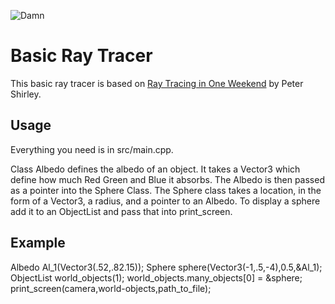 ![Damn](https://user-images.githubusercontent.com/76916678/190011554-571edafa-1a03-40c0-8d93-1bf7745d3b79.jpg)
# Basic Ray Tracer
This basic ray tracer is based on [Ray Tracing in One Weekend](https://raytracing.github.io/books/RayTracingInOneWeekend.html) by Peter Shirley.

## Usage
 Everything you need is in src/main.cpp. 
 
 Class Albedo defines the albedo of an object. It takes a Vector3 which define how much Red Green and Blue it absorbs. The Albedo is then passed as a pointer into the Sphere Class.
 The Sphere class takes a location, in the form of a Vector3, a radius, and a pointer to an Albedo.
 To display a sphere add it to an ObjectList and pass that into print_screen.
 
 ## Example
  Albedo Al_1(Vector3(.52,.82.15));
  Sphere sphere(Vector3(-1,.5,-4),0.5,&Al_1);
  ObjectList world_objects(1);
  world_objects.many_objects[0] = &sphere;
  print_screen(camera,world-objects,path_to_file);

